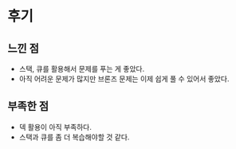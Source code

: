 # 후기

## 느낀 점

- 스택, 큐를 활용해서 문제를 푸는 게 좋았다.
- 아직 어려운 문제가 많지만 브론즈 문제는 이제 쉽게 풀 수 있어서 좋았다.



## 부족한 점

- 덱 활용이 아직 부족하다.
- 스택과 큐를 좀 더 복습해야할 것 같다.